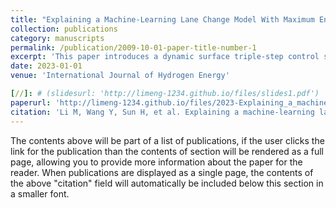 ```yaml
---
title: "Explaining a Machine-Learning Lane Change Model With Maximum Entropy Shapley Values"
collection: publications
category: manuscripts
permalink: /publication/2009-10-01-paper-title-number-1
excerpt: 'This paper introduces a dynamic surface triple-step control scheme to address the fault issues in the air supply system of Proton Exchange Membrane Fuel Cells (PEMFCs).'
date: 2023-01-01
venue: 'International Journal of Hydrogen Energy'

[//]: # (slidesurl: 'http://limeng-1234.github.io/files/slides1.pdf')
paperurl: 'http://limeng-1234.github.io/files/2023-Explaining_a_machine.pdf'
citation: 'Li M, Wang Y, Sun H, et al. Explaining a machine-learning lane change model with maximum entropy Shapley values[J]. IEEE Transactions on Intelligent Vehicles, 2023, 8(6): 3620-3628.'
---
```


The contents above will be part of a list of publications, if the user clicks the link for the publication than the contents of section will be rendered as a full page, allowing you to provide more information about the paper for the reader. When publications are displayed as a single page, the contents of the above "citation" field will automatically be included below this section in a smaller font.